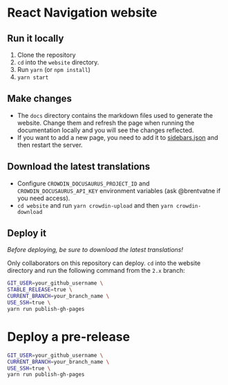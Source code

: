 # React Navigation website

## Run it locally

1. Clone the repository
2. `cd` into the `website` directory.
3. Run `yarn` (or `npm install`)
4. `yarn start`

## Make changes

* The `docs` directory contains the markdown files used to generate the website. Change them and refresh the page when running the documentation locally and you will see the changes reflected.
* If you want to add a new page, you need to add it to [sidebars.json](https://github.com/react-navigation/react-navigation.github.io/blob/source/website/sidebars.json) and then restart the server.

## Download the latest translations

- Configure `CROWDIN_DOCUSAURUS_PROJECT_ID` and `CROWDIN_DOCUSAURUS_API_KEY` environment variables (ask @brentvatne if you need access).
- `cd website` and run `yarn crowdin-upload` and then `yarn crowdin-download`

## Deploy it

*Before deploying, be sure to download the latest translations!*

Only collaborators on this repository can deploy. `cd` into the website directory and run the following command from the `2.x` branch:

```bash
GIT_USER=your_github_username \
STABLE_RELEASE=true \
CURRENT_BRANCH=your_branch_name \
USE_SSH=true \
yarn run publish-gh-pages
```

# Deploy a pre-release

```bash
GIT_USER=your_github_username \
CURRENT_BRANCH=your_branch_name \
USE_SSH=true \
yarn run publish-gh-pages
```
